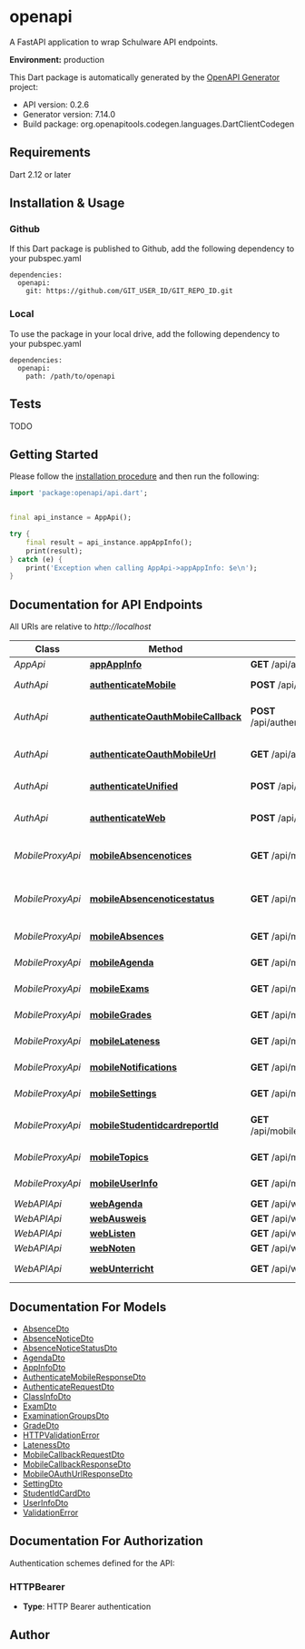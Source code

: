 # openapi
A FastAPI application to wrap Schulware API endpoints.

**Environment:** production

This Dart package is automatically generated by the [OpenAPI Generator](https://openapi-generator.tech) project:

- API version: 0.2.6
- Generator version: 7.14.0
- Build package: org.openapitools.codegen.languages.DartClientCodegen

## Requirements

Dart 2.12 or later

## Installation & Usage

### Github
If this Dart package is published to Github, add the following dependency to your pubspec.yaml
```
dependencies:
  openapi:
    git: https://github.com/GIT_USER_ID/GIT_REPO_ID.git
```

### Local
To use the package in your local drive, add the following dependency to your pubspec.yaml
```
dependencies:
  openapi:
    path: /path/to/openapi
```

## Tests

TODO

## Getting Started

Please follow the [installation procedure](#installation--usage) and then run the following:

```dart
import 'package:openapi/api.dart';


final api_instance = AppApi();

try {
    final result = api_instance.appAppInfo();
    print(result);
} catch (e) {
    print('Exception when calling AppApi->appAppInfo: $e\n');
}

```

## Documentation for API Endpoints

All URIs are relative to *http://localhost*

Class | Method | HTTP request | Description
------------ | ------------- | ------------- | -------------
*AppApi* | [**appAppInfo**](doc//AppApi.md#appappinfo) | **GET** /api/app/app-info | App Info
*AuthApi* | [**authenticateMobile**](doc//AuthApi.md#authenticatemobile) | **POST** /api/authenticate/mobile | Authenticate Mobile Api
*AuthApi* | [**authenticateOauthMobileCallback**](doc//AuthApi.md#authenticateoauthmobilecallback) | **POST** /api/authenticate/oauth/mobile/callback | Mobile Oauth Callback
*AuthApi* | [**authenticateOauthMobileUrl**](doc//AuthApi.md#authenticateoauthmobileurl) | **GET** /api/authenticate/oauth/mobile/url | Generate Mobile Oauth Url
*AuthApi* | [**authenticateUnified**](doc//AuthApi.md#authenticateunified) | **POST** /api/authenticate/unified | Authenticate Unified Api
*AuthApi* | [**authenticateWeb**](doc//AuthApi.md#authenticateweb) | **POST** /api/authenticate/web | Authenticate Web Interface
*MobileProxyApi* | [**mobileAbsencenotices**](doc//MobileProxyApi.md#mobileabsencenotices) | **GET** /api/mobile/absencenotices | Get Mobile Absence Notices
*MobileProxyApi* | [**mobileAbsencenoticestatus**](doc//MobileProxyApi.md#mobileabsencenoticestatus) | **GET** /api/mobile/absencenoticestatus | Get Mobile Absence Notice Status
*MobileProxyApi* | [**mobileAbsences**](doc//MobileProxyApi.md#mobileabsences) | **GET** /api/mobile/absences | Get Mobile Absences
*MobileProxyApi* | [**mobileAgenda**](doc//MobileProxyApi.md#mobileagenda) | **GET** /api/mobile/agenda | Get Mobile Events
*MobileProxyApi* | [**mobileExams**](doc//MobileProxyApi.md#mobileexams) | **GET** /api/mobile/exams | Get Mobile Exams
*MobileProxyApi* | [**mobileGrades**](doc//MobileProxyApi.md#mobilegrades) | **GET** /api/mobile/grades | Get Mobile Grades
*MobileProxyApi* | [**mobileLateness**](doc//MobileProxyApi.md#mobilelateness) | **GET** /api/mobile/lateness | Get Mobile Lateness
*MobileProxyApi* | [**mobileNotifications**](doc//MobileProxyApi.md#mobilenotifications) | **GET** /api/mobile/notifications | Get Mobile Notifications
*MobileProxyApi* | [**mobileSettings**](doc//MobileProxyApi.md#mobilesettings) | **GET** /api/mobile/settings | Get Mobile Settings
*MobileProxyApi* | [**mobileStudentidcardreportId**](doc//MobileProxyApi.md#mobilestudentidcardreportid) | **GET** /api/mobile/studentidcard/{report_id} | Get Mobile Cockpit Report
*MobileProxyApi* | [**mobileTopics**](doc//MobileProxyApi.md#mobiletopics) | **GET** /api/mobile/topics | Get Mobile Topics
*MobileProxyApi* | [**mobileUserInfo**](doc//MobileProxyApi.md#mobileuserinfo) | **GET** /api/mobile/userInfo | Get Mobile User Info
*WebAPIApi* | [**webAgenda**](doc//WebAPIApi.md#webagenda) | **GET** /api/web/agenda | Get Agenda
*WebAPIApi* | [**webAusweis**](doc//WebAPIApi.md#webausweis) | **GET** /api/web/ausweis | Get Ausweis
*WebAPIApi* | [**webListen**](doc//WebAPIApi.md#weblisten) | **GET** /api/web/listen | Get Listen
*WebAPIApi* | [**webNoten**](doc//WebAPIApi.md#webnoten) | **GET** /api/web/noten | Get Noten
*WebAPIApi* | [**webUnterricht**](doc//WebAPIApi.md#webunterricht) | **GET** /api/web/unterricht | Get Unterricht


## Documentation For Models

 - [AbsenceDto](doc//AbsenceDto.md)
 - [AbsenceNoticeDto](doc//AbsenceNoticeDto.md)
 - [AbsenceNoticeStatusDto](doc//AbsenceNoticeStatusDto.md)
 - [AgendaDto](doc//AgendaDto.md)
 - [AppInfoDto](doc//AppInfoDto.md)
 - [AuthenticateMobileResponseDto](doc//AuthenticateMobileResponseDto.md)
 - [AuthenticateRequestDto](doc//AuthenticateRequestDto.md)
 - [ClassInfoDto](doc//ClassInfoDto.md)
 - [ExamDto](doc//ExamDto.md)
 - [ExaminationGroupsDto](doc//ExaminationGroupsDto.md)
 - [GradeDto](doc//GradeDto.md)
 - [HTTPValidationError](doc//HTTPValidationError.md)
 - [LatenessDto](doc//LatenessDto.md)
 - [MobileCallbackRequestDto](doc//MobileCallbackRequestDto.md)
 - [MobileCallbackResponseDto](doc//MobileCallbackResponseDto.md)
 - [MobileOAuthUrlResponseDto](doc//MobileOAuthUrlResponseDto.md)
 - [SettingDto](doc//SettingDto.md)
 - [StudentIdCardDto](doc//StudentIdCardDto.md)
 - [UserInfoDto](doc//UserInfoDto.md)
 - [ValidationError](doc//ValidationError.md)


## Documentation For Authorization


Authentication schemes defined for the API:
### HTTPBearer

- **Type**: HTTP Bearer authentication


## Author



